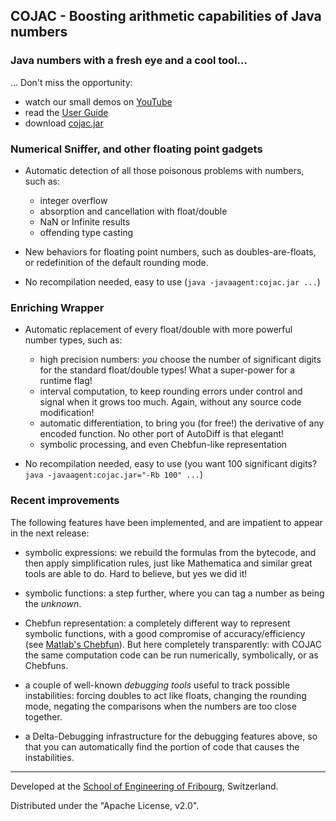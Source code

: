 ## COJAC - Boosting arithmetic capabilities of Java numbers

### Java numbers with a fresh eye and a cool tool...

... Don't miss the opportunity:  
  - watch our small demos on [YouTube](https://youtu.be/eAy71M34U_I?list=PLHLKWUtT0B7kNos1e48vKhFlGAXR1AAkF)
  - read the [User Guide](https://github.com/Cojac/Cojac/wiki)
  - download [cojac.jar](https://github.com/Cojac/Cojac/releases/download/v1.5/cojac.jar)

### Numerical Sniffer, and other floating point gadgets

- Automatic detection of all those poisonous problems with numbers, such as: 
  - integer overflow
  - absorption and cancellation with float/double
  - NaN or Infinite results
  - offending type casting
  
- New behaviors for floating point numbers, such as doubles-are-floats, or redefinition of the default rounding mode.

- No recompilation needed, easy to use (`java -javaagent:cojac.jar ...`)

### Enriching Wrapper

- Automatic replacement of every float/double with more powerful number types, such as:
  - high precision numbers: *you* choose the number of significant digits for the standard float/double types! What a super-power for a runtime flag!
  - interval computation, to keep rounding errors under control and signal when it grows too much. Again, without any source code modification!
  - automatic differentiation, to bring you (for free!) the derivative of any encoded function. No other port of AutoDiff is that elegant!
  - symbolic processing, and even Chebfun-like representation
  
- No recompilation needed, easy to use (you want 100 significant digits? `java -javaagent:cojac.jar="-Rb 100" ...`)



### Recent improvements

The following features have been implemented, and are impatient to appear in the next release:

- symbolic expressions: we rebuild the formulas from the bytecode, and then apply simplification rules, just like Mathematica and similar great tools are able to do. Hard to believe, but yes we did it!

- symbolic functions: a step further, where you can tag a number as being the *unknown*.

- Chebfun representation: a completely different way to represent symbolic functions, with a good compromise of accuracy/efficiency (see [Matlab's Chebfun](http://www.chebfun.org/)). But here completely transparently: with COJAC the same computation code can be run numerically, symbolically, or as Chebfuns.

- a couple of well-known *debugging tools* useful to track possible instabilities: forcing doubles to act like floats, changing the rounding mode, negating the comparisons when the numbers are too close together. 

- a Delta-Debugging infrastructure for the debugging features above, so that you can automatically find the portion of code that causes the instabilities.

--------------------------

Developed at the [School of Engineering of Fribourg](https://www.heia-fr.ch), 
Switzerland.

Distributed under the "Apache License, v2.0".

